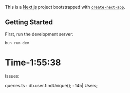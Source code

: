 This is a [Next.js](https://nextjs.org) project bootstrapped with [`create-next-app`](https://nextjs.org/docs/app/api-reference/cli/create-next-app).

## Getting Started

First, run the development server:

```bash
bun run dev
```

# Time-1:55:38

Issues:

queries.ts : db.user.findUnique();
: 145| Users;
